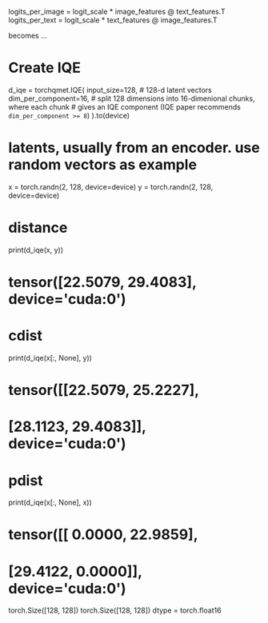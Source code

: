 logits_per_image = logit_scale * image_features @ text_features.T
logits_per_text = logit_scale * text_features @ image_features.T

becomes ...

# Create IQE
d_iqe = torchqmet.IQE(
    input_size=128,            # 128-d latent vectors
    dim_per_component=16,      # split 128 dimensions into 16-dimenional chunks, where each chunk
                               #    gives an IQE component (IQE paper recommends `dim_per_component >= 8`)
).to(device)

# latents, usually from an encoder. use random vectors as example
x = torch.randn(2, 128, device=device)
y = torch.randn(2, 128, device=device)

# distance
print(d_iqe(x, y))
# tensor([22.5079, 29.4083], device='cuda:0')

# cdist
print(d_iqe(x[:, None], y))
# tensor([[22.5079, 25.2227],
#         [28.1123, 29.4083]], device='cuda:0')

# pdist
print(d_iqe(x[:, None], x))
# tensor([[ 0.0000, 22.9859],
#         [29.4122,  0.0000]], device='cuda:0')


torch.Size([128, 128]) torch.Size([128, 128])
dtype = torch.float16